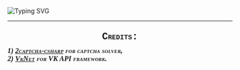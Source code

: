 <p><img src="https://readme-typing-svg.herokuapp.com?font=Courier+New&amp;size=18&amp;duration=2500&amp;color=C0FFEE&amp;background=BC4CFF00&amp;center=true&amp;multiline=true&amp;repeat=true&amp;width=700&amp;height=100&amp;lines=Bot+for+automatically+updating...;...the+current+number+of+views+on+a+VKontakte+post.;+;Works+only+with+personal+pages." alt="Typing SVG" /></p>
<hr />
<div style="text-align: center; font: small-caps bold 22px/2 courier new;">Credits:</div>
<div style="font: italic small-caps bold 16px cursive;">1) <a href="https://github.com/2captcha/2captcha-csharp" target="_blank">2captcha-csharp</a> for captcha solver,<br />2) <a href="https://github.com/vknet/vk" target="_blank">VkNet</a> for VK API framework.</div>